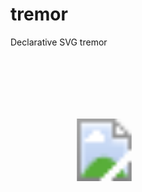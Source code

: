 tremor
======

Declarative SVG tremor

<div>
    <svg xmlns="http://www.w3.org/2000/svg" version="1.1" width="300px" height="300px">
        <image x="100" y="100" width="100" height="100" xlink:href="http://upload.wikimedia.org/wikipedia/commons/c/cb/Footnote.svg">
            <animateTransform
                begin="mouseover" end="mouseout"
                attributeName="transform" type="rotate"
                values="0 150 150;5 150 150;0 150 150"
                dur="150ms" repeatCount="indefinite"
                fill="remove"
            />
        </image>
    </svg>
</div>
